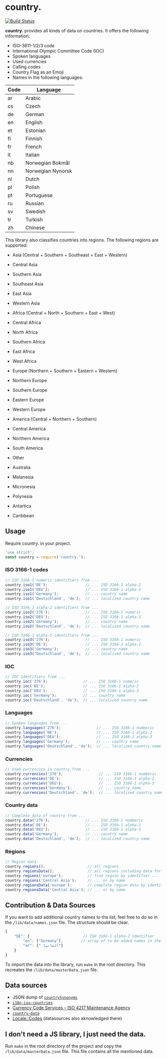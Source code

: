 # country.
[![Build Status](https://travis-ci.org/ohitsdaniel/country..svg?branch=master)](https://travis-ci.org/ohitsdaniel/country.)

**country.** provides all kinds of data on countries. It offers the following information:
  * ISO-3611-1/2/3 code
  * International Olympic Committee Code (IOC)
  * Spoken languages
  * Used currencies
  * Calling codes
  * Country Flag as an Emoji
  * Names in the following languages:
  
  Code  | Language
------------- | -------------
ar  | Arabic
cs  | Czech
de  | German
en  | English
et  | Estonian
fi  | Finnish
fr  | French
it  | Italian
nb  | Norwegian Bokmål
nn  | Norwegian Nynorsk
nl  | Dutch
pl  | Polish 
pt  | Portuguese
ru  | Russian
sv  | Swedish
tr  | Turkish
zh  | Chinese

This library also classifies countries into regions. The following regions are supported:

* Asia (Central + Southern + Southeast + East + Western) 
 * Central Asia
 * Southern Asia
 * Southeast Asia
 * East Asia
 * Western Asia

* Africa (Central + North + Southern + East + West) 
 * Central Africa
 * North Africa
 * Southern Africa
 * East Africa
 * West Africa

* Europe (Northern + Southern + Eastern + Western)
 * Northern Europe
 * Southern Europe
 * Eastern Europe
 * Western Europe
* America (Central + Northern + Southern) 
 * Central America
 * Northern America
 * South America
* Other
 * Australia
 * Melanesia
 * Micronesia
 * Polynesia
 * Antartica
 * Caribbean


## Usage

Require country. in your project. 
```js
'use strict';
const country = require('country.');
```

### ISO 3166-1 codes
```js
// ISO 3166-1 numeric identifiers from ...
country.iso1('DE');                 // ... ISO 3166-1 alpha-2
country.iso1('DEU');                // ... ISO 3166-1 alpha-3
country.iso1('Germany');            // ... country name
country.iso1('Deutschland', 'de');  // ... localized country name

// ISO 3166-1 alpha-2 identifiers from ...
country.iso2('276');                // ... ISO 3166-1 numeric
country.iso2('DEU');                // ... ISO 3166-1 alpha-3
country.iso2('Germany');            // ... country name
country.iso2('Deutschland', 'de');  // ... localized country name

// ISO 3166-1 alpha-3 identifiers from ...
country.iso3('276');                // ... ISO 3166-1 numeric
country.iso3('DE');                 // ... ISO 3166-1 alpha-2
country.iso3('Germany');            // ... country name
country.iso3('Deutschland', 'de');  // ... localized country name
```

### IOC
```js
// IOC identifiers from ...
country.ioc('276');                // ... ISO 3166-1 numeric
country.ioc('DE');                 // ... ISO 3166-1 alpha-2
country.ioc('DEU');                // ... ISO 3166-1 alpha-3
country.ioc('Germany');            // ... country name
country.ioc('Deutschland', 'de');  // ... localized country name
```

### Languages
```js
// Spoken languages from ...
country.languages('276');                // ... ISO 3166-1 numberic
country.languages('DE');                 // ... ISO 3166-1 alpha-2
country.languages('DEU');                // ... ISO 3166-1 alpha-3
country.languages('Germany');            // ... country name
country.languages('Deutschland', 'de');  // ... localized country name
```

### Currencies
```js
// Used currencies in country from ...
country.currencies('276');                // ... ISO 3166-1 numberic
country.currencies('DE');                 // ... ISO 3166-1 alpha-2
country.currencies('DEU');                // ... ISO 3166-1 alpha-3
country.currencies('Germany');            // ... country name
country.currencies('Deutschland', 'de');  // ... localized country name
```

### Country data
```js
// Complete data of country from ...
country.data('276');                // ... ISO 3166-1 numberic
country.data('DE');                 // ... ISO 3166-1 alpha-2
country.data('DEU');                // ... ISO 3166-1 alpha-3
country.data('Germany');            // ... country name
country.data('Deutschland', 'de');  // ... localized country name
```

### Regions
```js
// Region data
country.regions();                   // all regions
country.regionsData();               // all regions including data for all countries (ISO 3166-1 codes, IOC,...)
country.regions('europe');           // find region by identifier ...
country.regions('Central Asia');     // ... or by name
country.regionsData('europe');       // complete region data by identifier...
country.regionsData('Central Asia'); // ... or by name
```

## Contribution & Data Sources
If you want to add additional country names to the list, feel free to do so in the `/lib/data/names.json` file. The structure should be clear.

```js
{
	"DE": {                        // ISO 3166-1 alpha-2 identifier
		"en": ["Germany"],        // array of to be added names in the set locale
		"ar": [" ألمانيا"]
	}
}
```

To import the data into the library, run `make` in the root directory. This recreates the `/lib/data/masterData.json` file.

## Data sources 
* JSON dump of [`countrySynonyms`](https://rdrr.io/rforge/rworldmap/man/countrySynonyms.html)
* [`i18n-iso-countries`](https://www.npmjs.com/package/i18n-iso-countries)
* [Currency Code Services – ISO 4217 Maintenance Agency](https://www.currency-iso.org/dam/downloads/lists/list_one.xls)
* [`country-data`](https://www.npmjs.com/package/country-data)
* [Locale::Codes](http://search.cpan.org/~sbeck/Locale-Codes-3.42/lib/Locale/Codes.pod) (datasources also aknowledged there)

## I don't need a JS library, I just need the data.
Run `make` in the root directory of the project and copy the `/lib/data/masterData.json` file. This file contains all the mentioned data.
